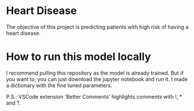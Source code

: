 # Heart Disease
The objective of this project is predicting patients with high risk of having a heart disease.

# How to run this model locally
I recommend pulling this repository as the model is already trained.
But if you want to, you can just download the jupyter notebook and run it. I made a dictionary with the fine tuned parameters.

P.S.: VSCode extension 'Better Comments' highlights comments with !, * and ?.